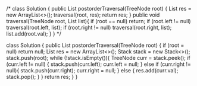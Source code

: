 /* 
class Solution {
    public List<Integer> postorderTraversal(TreeNode root) {
        List<Integer> res = new ArrayList<>();
        traversal(root, res);
        return res;
    }
    public void traversal(TreeNode root, List<Integer> list){
        if (root == null) return;
        if (root.left != null) traversal(root.left, list);
        if (root.right != null) traversal(root.right, list);
        list.add(root.val);
    }
} */


class Solution {
    public List<Integer> postorderTraversal(TreeNode root) {
        if (root = null) return null;
        List<Integer> res = new ArrayList<>();
        Stack<TreeNode> stack = new Stack<>();
        stack.push(root);
        while (!stack.isEmpty()){
            TreeNode curr = stack.peek();
            if (curr.left != null) {
                stack.push(curr.left);
                curr.left = null;
            } else if (curr.right != null){
                stack.push(curr.right);
                curr.right = null;
            } else {
                res.add(curr.val);
                stack.pop();
            }
        }
        return res;
    }
}